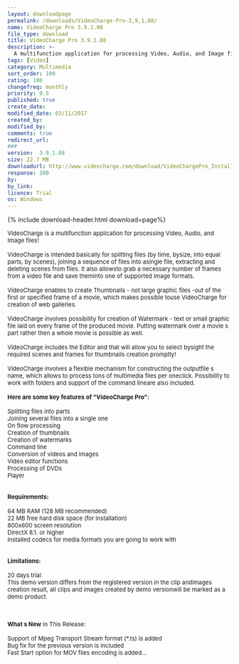 ```yaml
---
layout: downloadpage
permalink: /downloads/VideoCharge-Pro-3,9,1,08/
name: VideoCharge Pro 3.9.1.08
file_type: download
title: VideoCharge Pro 3.9.1.08
description: >-
  A multifunction application for processing Video, Audio, and Image files!
tags: [Video]
category: Multimedia
sort_order: 100
rating: 100
changefreq: monthly
priority: 0.5
published: true
create_date: 
modified_date: 03/11/2017
created_by: 
modified_by: 
comments: true
redirect_url: 
### 
version:  3.9.1.08
size: 22.7 MB
downloadurl: http://www.videocharge.com/download/VideoChargePro_Install.exe
response: 200
by: 
by_link: 
licence: Trial 
os: Windows
---
```


{% include download-header.html download=page%}

<p style="fix-download-text !important">
<p><font size="2"><p>VideoCharge is a multifunction application for processing Video, Audio, and Image files!<br />
<br />
VideoCharge is intended basically for splitting files (by time, bysize, into equal parts, by scenes), joining a sequence of files into asingle file, extracting and deleting scenes from files. It also allowsto grab a necessary number of frames from a video file and save theminto one of supported image formats. <br />
<br />
VideoCharge enables to create Thumbnails - not large graphic files -out of the first or specified frame of a movie, which makes possible touse VideoCharge for creation of web galleries. <br />
<br />
VideoCharge involves possibility for creation of Watermark - text or small graphic file laid on every frame of the produced movie. Putting watermark over a movie s part rather then a whole movie is possible as well. <br />
<br />
VideoCharge includes the Editor and that will allow you to select bysight the required scenes and frames for thumbnails creation promptly!<br />
<br />
VideoCharge involves a flexible mechanism for constructing the outputfile s name, which allows to process tons of multimedia files per oneclick. Possibility to work with folders and support of the command lineare also included. <br />
<br />
<span><strong>Here are some key features of "VideoCharge Pro":</strong></span><br />
<br />
Splitting files into parts<br />
Joining several files into a single one<br />
On flow processing<br />
Creation of thumbnails<br />
Creation of watermarks<br />
Command line<br />
Conversion of videos and images<br />
Video editor functions<br />
Processing of DVDs<br />
Player<br />
<br />
<br />
<span><strong>Requirements:</strong></span><br />
<br />
64 MB RAM (128 MB recommended) <br />
22 MB free hard disk space (for installation) <br />
800x600 screen resolution <br />
DirectX 8.1. or higher <br />
Installed codecs for media formats you are going to work with<br />
<br />
<br />
<span><strong>Limitations:</strong></span><br />
<br />
20 days trial<br />
This demo version differs from the registered version in the clip andimages creation result, all clips and images created by demo versionwill be marked as a demo product.<br />
</p>
<div class="celltext_big"><br />
<br />
<strong>What s New</strong> in This Release:<br />
<br />
Support of Mpeg Transport Stream format (*.ts) is added <br />
Bug fix for the previous version is included <br />
Fast Start option for MOV files encoding is added...</div></p></p>
